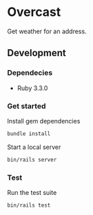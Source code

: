 # Overcast

Get weather for an address.

## Development

### Dependecies

- Ruby 3.3.0

### Get started

Install gem dependencies

```sh
bundle install
```

Start a local server

```sh
bin/rails server
```

### Test

Run the test suite

```sh
bin/rails test
```
